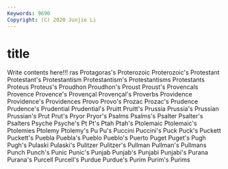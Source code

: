 ```yaml
---
Keywords: 9690
Copyright: (C) 2020 Junjie Li
---
```


# title

Write contents here!!!
ras 
Protagoras's 
Proterozoic 
Proterozoic's
Protestant 
Protestant's 
Protestantism 
Protestantism's 
Protestantisms 
Protestants 
Proteus 
Proteus's 
Proudhon 
Proudhon's
Proust 
Proust's 
Provencals 
Provence 
Provence's 
Provençal 
Provençal's 
Proverbs 
Providence 
Providence's
Providences 
Provo 
Provo's 
Prozac 
Prozac's 
Prudence 
Prudence's 
Prudential 
Prudential's 
Pruitt
Pruitt's 
Prussia 
Prussia's 
Prussian 
Prussian's 
Prut 
Prut's 
Pryor 
Pryor's 
Psalms
Psalms's 
Psalter 
Psalter's 
Psalters 
Psyche 
Psyche's 
Pt 
Pt's 
Ptah 
Ptah's
Ptolemaic 
Ptolemaic's 
Ptolemies 
Ptolemy 
Ptolemy's 
Pu 
Pu's 
Puccini 
Puccini's 
Puck
Puck's 
Puckett 
Puckett's 
Puebla 
Puebla's 
Pueblo 
Pueblo's 
Puerto 
Puget 
Puget's
Pugh 
Pugh's 
Pulaski 
Pulaski's 
Pulitzer 
Pulitzer's 
Pullman 
Pullman's 
Pullmans 
Punch
Punch's 
Punic 
Punic's 
Punjab 
Punjab's 
Punjabi 
Punjabi's 
Purana 
Purana's 
Purcell
Purcell's 
Purdue 
Purdue's 
Purim 
Purim's 
Purims 
